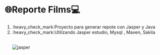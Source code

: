 # :globe_with_meridians:Reporte Films:computer:
<ol>
<li>:heavy_check_mark:Proyecto para generar repote con Jasper y Java</li>
<li>:heavy_check_mark:Utilizando Jasper estudio, Mysql , Maven, Sakila </li>
<br>

![jasper](https://github.com/eurbano5090/JasperReportFilm/assets/103292411/3fc317d0-0eb3-4056-a317-de059512f5f0) 
